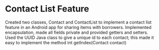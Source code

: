 # Contact List Feature 
Created two classes, Contact and ContactList to implement a contact list feature in an Android app for sharing items with borrowers.
Implemented encapsulation, made all fields private and provided getters and setters.
Used the UUID Java class to give a unique id to each contact; this made it easy to implement the method int getIndex(Contact contact)
